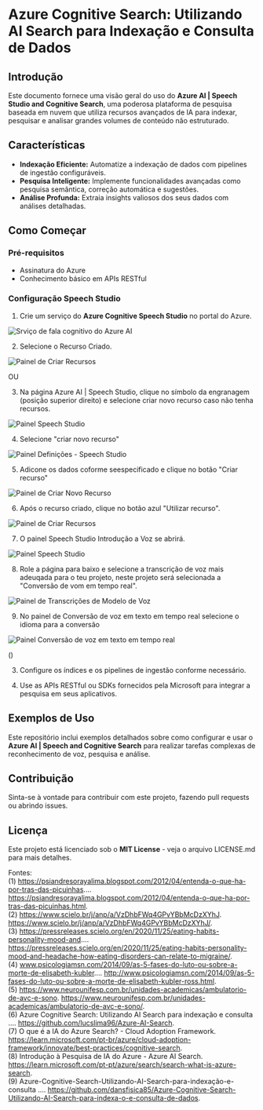 # Azure Cognitive Search: Utilizando AI Search para Indexação e Consulta de Dados

## Introdução
Este documento fornece uma visão geral do uso do **Azure AI | Speech Studio and Cognitive Search**, uma poderosa plataforma de pesquisa baseada em nuvem que utiliza recursos avançados de IA para indexar, pesquisar e analisar grandes volumes de conteúdo não estruturado.

## Características
- **Indexação Eficiente:** Automatize a indexação de dados com pipelines de ingestão configuráveis.
- **Pesquisa Inteligente:** Implemente funcionalidades avançadas como pesquisa semântica, correção automática e sugestões.
- **Análise Profunda:** Extraia insights valiosos dos seus dados com análises detalhadas.

## Como Começar

### Pré-requisitos
- Assinatura do Azure
- Conhecimento básico em APIs RESTful

### Configuração Speech Studio
1. Crie um serviço do **Azure Cognitive Speech Studio** no portal do Azure.

![Srviço de fala cognitivo do Azure AI](assets\image\painel-SpeechCognitiveServices-AzureAI-SpeechStudio-MS.png)

2. Selecione o Recurso Criado.

![Painel de Criar Recursos](assets\image\Painel-Recurso2-Criar_Recurso_Voz.png)

OU

3. Na página Azure AI | Speech Studio, clique no símbolo da engranagem (posição superior direito) e selecione criar novo recurso caso não tenha recursos.

![Painel Speech Studio](assets\image\painel-AzureAI-SpeechStudio-MS.png)

4. Selecione "criar novo recurso"

![Painel Definições - Speech Studio](assets\image\Painel-Definicoes.png)

5. Adicone os dados coforme seespecificado e clique no botão "Criar recurso"

![Painel de Criar Novo Recurso](assets\image\Painel-Recurso-Criar_Recurso_Voz.png)

6. Após o recurso criado, clique no botão azul "Utilizar recurso".

![Painel de Criar Recursos](assets\image\Painel-Recurso2-Criar_Recurso_Voz.png)

7. O painel Speech Studio Introdução a Voz se abrirá.

![Painel Speech Studio](assets\image\painel-AzureAI-SpeechStudio-MS.png)

8. Role a página para baixo e selecione a transcrição de voz mais adeuqada para o teu projeto, neste projeto será selecionada a "Conversão de vom em tempo real". 

![Painel de Transcrições de Modelo de Voz](assets\image\painel-transcricoesModeloDeVoz-SpeechStudio-MS.png)

9. No painel de Conversão de voz em texto em tempo real selecione o idioma para a conversão

![Painel Conversão de voz em texto em tempo real](assets\image\painel-conversaoVozTextoTempoReal-SpeechStudio-MS.png)

()

3. Configure os índices e os pipelines de ingestão conforme necessário.

4. Use as APIs RESTful ou SDKs fornecidos pela Microsoft para integrar a pesquisa em seus aplicativos.

## Exemplos de Uso
Este repositório inclui exemplos detalhados sobre como configurar e usar o **Azure AI | Speech and Cognitive Search** para realizar tarefas complexas de reconhecimento de voz, pesquisa e análise.

## Contribuição
Sinta-se à vontade para contribuir com este projeto, fazendo pull requests ou abrindo issues.

## Licença 
Este projeto está licenciado sob o **MIT License** - veja o arquivo LICENSE.md para mais detalhes.

Fontes: <br>
(1) https://psiandresorayalima.blogspot.com/2012/04/entenda-o-que-ha-por-tras-das-picuinhas.... https://psiandresorayalima.blogspot.com/2012/04/entenda-o-que-ha-por-tras-das-picuinhas.html. <br>
(2) https://www.scielo.br/j/anp/a/VzDhbFWq4GPvYBbMcDzXYhJ. https://www.scielo.br/j/anp/a/VzDhbFWq4GPvYBbMcDzXYhJ/. <br>
(3) https://pressreleases.scielo.org/en/2020/11/25/eating-habits-personality-mood-and.... https://pressreleases.scielo.org/en/2020/11/25/eating-habits-personality-mood-and-headache-how-eating-disorders-can-relate-to-migraine/. <br>
(4) www.psicologiamsn.com/2014/09/as-5-fases-do-luto-ou-sobre-a-morte-de-elisabeth-kubler.... http://www.psicologiamsn.com/2014/09/as-5-fases-do-luto-ou-sobre-a-morte-de-elisabeth-kubler-ross.html. <br>
(5) https://www.neurounifesp.com.br/unidades-academicas/ambulatorio-de-avc-e-sono. https://www.neurounifesp.com.br/unidades-academicas/ambulatorio-de-avc-e-sono/. <br>
(6) Azure Cognitive Search: Utilizando AI Search para indexação e consulta .... https://github.com/lucslima96/Azure-AI-Search. <br>
(7) O que é a IA do Azure Search? - Cloud Adoption Framework. https://learn.microsoft.com/pt-br/azure/cloud-adoption-framework/innovate/best-practices/cognitive-search. <br>
(8) Introdução à Pesquisa de IA do Azure - Azure AI Search. https://learn.microsoft.com/pt-pt/azure/search/search-what-is-azure-search. <br>
(9) Azure-Cognitive-Search-Utilizando-AI-Search-para-indexação-e-consulta .... https://github.com/dansfisica85/Azure-Cognitive-Search-Utilizando-AI-Search-para-indexa-o-e-consulta-de-dados. <br>
